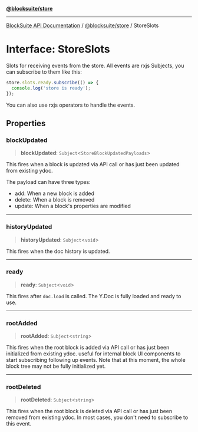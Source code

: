 [**@blocksuite/store**](../../../@blocksuite/store/README.md)

***

[BlockSuite API Documentation](../../../README.md) / [@blocksuite/store](../README.md) / StoreSlots

# Interface: StoreSlots

Slots for receiving events from the store.
All events are rxjs Subjects, you can subscribe to them like this:

```ts
store.slots.ready.subscribe(() => {
  console.log('store is ready');
});
```

You can also use rxjs operators to handle the events.

## Properties

### blockUpdated

> **blockUpdated**: `Subject`\<`StoreBlockUpdatedPayloads`\>

This fires when a block is updated via API call or has just been updated from existing ydoc.

The payload can have three types:
- add: When a new block is added
- delete: When a block is removed
- update: When a block's properties are modified

***

### historyUpdated

> **historyUpdated**: `Subject`\<`void`\>

This fires when the doc history is updated.

***

### ready

> **ready**: `Subject`\<`void`\>

This fires after `doc.load` is called.
The Y.Doc is fully loaded and ready to use.

***

### rootAdded

> **rootAdded**: `Subject`\<`string`\>

This fires when the root block is added via API call or has just been initialized from existing ydoc.
useful for internal block UI components to start subscribing following up events.
Note that at this moment, the whole block tree may not be fully initialized yet.

***

### rootDeleted

> **rootDeleted**: `Subject`\<`string`\>

This fires when the root block is deleted via API call or has just been removed from existing ydoc.
In most cases, you don't need to subscribe to this event.
